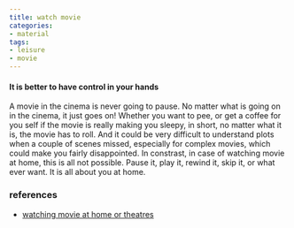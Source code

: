 ```yaml
---
title: watch movie
categories:
- material
tags:
- leisure
- movie
---
```


#### It is better to have control in your hands

A movie in the cinema is never going to pause. No matter what is going on in the cinema, it just goes on! Whether you want to pee, or get a coffee for you self if the movie is really making you sleepy, in short, no matter what it is, the movie has to roll. And it could be very difficult to understand plots when a couple of scenes missed, especially for complex movies, which could make you fairly disappointed. In constrast, in case of watching movie at home, this is all not possible. Pause it, play it, rewind it, skip it, or what ever want. It is all about you at home.

### references

- [watching movie at home or theatres](https://www.bestvpndeals.com/watching-movie-at-home-or-theatres/)